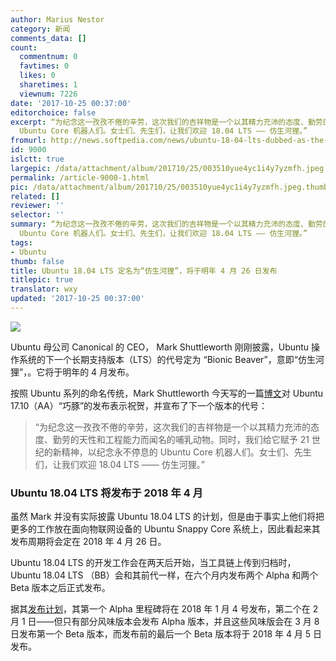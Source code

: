 ```yaml
---
author: Marius Nestor
category: 新闻
comments_data: []
count:
  commentnum: 0
  favtimes: 0
  likes: 0
  sharetimes: 1
  viewnum: 7226
date: '2017-10-25 00:37:00'
editorchoice: false
excerpt: “为纪念这一孜孜不倦的辛劳，这次我们的吉祥物是一个以其精力充沛的态度、勤劳的天性和工程能力而闻名的哺乳动物。同时，我们给它赋予 21 世纪的新精神，以纪念永不停息的
  Ubuntu Core 机器人们。女士们、先生们，让我们欢迎 18.04 LTS —— 仿生河狸。”
fromurl: http://news.softpedia.com/news/ubuntu-18-04-lts-dubbed-as-the-bionic-beaver-launches-april-26-2018-518186.shtml
id: 9000
islctt: true
largepic: /data/attachment/album/201710/25/003510yue4yc1i4y7yzmfh.jpeg
permalink: /article-9000-1.html
pic: /data/attachment/album/201710/25/003510yue4yc1i4y7yzmfh.jpeg.thumb.jpg
related: []
reviewer: ''
selector: ''
summary: “为纪念这一孜孜不倦的辛劳，这次我们的吉祥物是一个以其精力充沛的态度、勤劳的天性和工程能力而闻名的哺乳动物。同时，我们给它赋予 21 世纪的新精神，以纪念永不停息的
  Ubuntu Core 机器人们。女士们、先生们，让我们欢迎 18.04 LTS —— 仿生河狸。”
tags:
- Ubuntu
thumb: false
title: Ubuntu 18.04 LTS 定名为“仿生河狸”，将于明年 4 月 26 日发布
titlepic: true
translator: wxy
updated: '2017-10-25 00:37:00'
---
```


![](/data/attachment/album/201710/25/003510yue4yc1i4y7yzmfh.jpeg)


Ubuntu 母公司 Canonical 的 CEO， Mark Shuttleworth 刚刚披露，Ubuntu 操作系统的下一个长期支持版本（LTS）的代号定为 “Bionic Beaver”，意即“仿生河狸”，。它将于明年的 4 月发布。


按照 Ubuntu 系列的命名传统，Mark Shuttleworth 今天写的一篇[博文](http://www.markshuttleworth.com/archives/1518)对 Ubuntu 17.10（AA）“巧豚”的发布表示祝贺，并宣布了下一个版本的代号：



> 
> “为纪念这一孜孜不倦的辛劳，这次我们的吉祥物是一个以其精力充沛的态度、勤劳的天性和工程能力而闻名的哺乳动物。同时，我们给它赋予 21 世纪的新精神，以纪念永不停息的 Ubuntu Core 机器人们。女士们、先生们，让我们欢迎 18.04 LTS —— 仿生河狸。”
> 
> 
> 


### Ubuntu 18.04 LTS 将发布于 2018 年 4 月


虽然 Mark 并没有实际披露 Ubuntu 18.04 LTS 的计划，但是由于事实上他们将把更多的工作放在面向物联网设备的 Ubuntu Snappy Core 系统上，因此看起来其发布周期将会定在 2018 年 4 月 26 日。


Ubuntu 18.04 LTS 的开发工作会在两天后开始，当工具链上传到归档时， Ubuntu 18.04 LTS （BB）会和其前代一样，在六个月内发布两个 Alpha 和两个 Beta 版本之后正式发布。


据其[发布计划](https://wiki.ubuntu.com/BionicBeaver/ReleaseSchedule)，其第一个 Alpha 里程碑将在 2018 年 1 月 4 号发布，第二个在 2 月 1 日——但只有部分风味版本会发布 Alpha 版本，并且这些风味版会在 3 月 8 日发布第一个 Beta 版本，而发布前的最后一个 Beta 版本将于 2018 年 4 月 5 日发布。